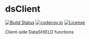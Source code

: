dsClient
=======

[![Build Status](https://travis-ci.org/datashield/dsClient.svg?branch=repo-merge.base.release)](https://travis-ci.org/datashield/dsClient)
[![codecov.io](https://codecov.io/github/datashield/dsClient/coverage.svg?branch=repo-merge.base.release)](https://codecov.io/github/datashield/dsClient?branch=repo-merge.base.release)
[![License](https://img.shields.io/badge/license-GPLv3-blue.svg)](https://www.gnu.org/licenses/gpl-3.0.html)

Client-side DataSHIELD functions
